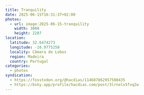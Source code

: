 ```yaml
---
title: Tranquility
date: 2025-06-15T16:31:37+02:00
photos:
  - url: image:2025-06-15-tranquility
    width: 3000
    height: 2207
location:
  latitude: 32.6474273
  longitude: -16.9775258
  locality: Câmara de Lobos
  region: Madeira
  country: Portugal
categories:
  - photos
syndication:
  - https://fosstodon.org/@hacdias/114687862957508435
  - https://bsky.app/profile/hacdias.com/post/3lrnolx5fxq2w
---
```

